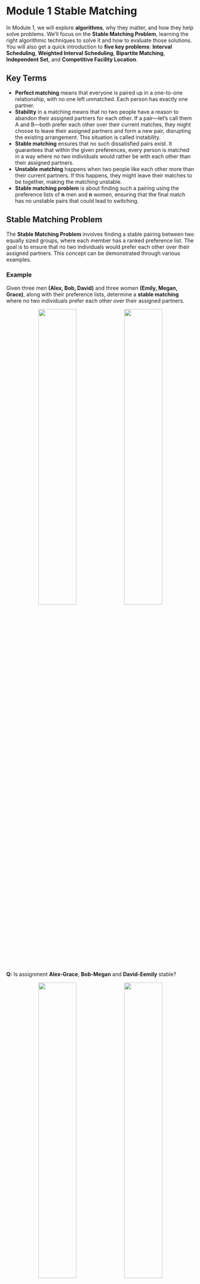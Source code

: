 # Module 1 Stable Matching

In Module 1, we will explore **algorithms**, why they matter, and how they help solve problems. We’ll focus on the **Stable Matching Problem**, learning the right algorithmic techniques to solve it and how to evaluate those solutions. You will also get a quick introduction to **five key problems**: **Interval Scheduling**, **Weighted Interval Scheduling**, **Bipartite Matching**, **Independent Set**, and **Competitive Facility Location**.

## Key Terms
- **Perfect matching** means that everyone is paired up in a one-to-one relationship, with no one left unmatched. Each person has exactly one partner.
- **Stability** in a matching means that no two people have a reason to abandon their assigned partners for each other. If a pair—let’s call them A and B—both prefer each other over their current matches, they might choose to leave their assigned partners and form a new pair, disrupting the existing arrangement. This situation is called instability.
- **Stable matching** ensures that no such dissatisfied pairs exist. It guarantees that within the given preferences, every person is matched in a way where no two individuals would rather be with each other than their assigned partners.
- **Unstable matching** happens when two people like each other more than their current partners. If this happens, they might leave their matches to be together, making the matching unstable.
- **Stable matching problem** is about finding such a pairing using the preference lists of **n** men and **n** women, ensuring that the final match has no unstable pairs that could lead to switching.

## Stable Matching Problem
The **Stable Matching Problem** involves finding a stable pairing between two equally sized groups, where each member has a ranked preference list. The goal is to ensure that no two individuals would prefer each other over their assigned partners. This concept can be demonstrated through various examples.

### Example
Given three men **(Alex, Bob, David)** and three women **(Emily, Megan, Grace)**, along with their preference lists, determine a **stable matching** where no two individuals prefer each other over their assigned partners.
<p align=center>
<img src="https://github.com/ggamangpro101/everything-about-algorithms/blob/master/CSE%20551%20Foundations%20of%20Algorithms/Module_1_Stable_Matching/png/Mens_Pref_List_001.png" width=45%, height=45%/>
<img src="https://github.com/ggamangpro101/everything-about-algorithms/blob/master/CSE%20551%20Foundations%20of%20Algorithms/Module_1_Stable_Matching/png/Womens_Pref_List_001.png" width=45%, height=45%/>
</p>

**Q:** Is assignment **Alex-Grace**, **Bob-Megan** and **David-Eemily** stable?
<p align=center>
<img src="https://github.com/ggamangpro101/everything-about-algorithms/blob/master/CSE%20551%20Foundations%20of%20Algorithms/Module_1_Stable_Matching/png/Mens_Pref_List_002.png" width=45%, height=45%/>
<img src="https://github.com/ggamangpro101/everything-about-algorithms/blob/master/CSE%20551%20Foundations%20of%20Algorithms/Module_1_Stable_Matching/png/Womens_Pref_List_002.png" width=45%, height=45%/>
</p>

**A:** No, because Alex and Megan will hook up.
<p align=center>
<img src="https://github.com/ggamangpro101/everything-about-algorithms/blob/master/CSE%20551%20Foundations%20of%20Algorithms/Module_1_Stable_Matching/png/Mens_Pref_List_003.png" width=45%, height=45%/>
<img src="https://github.com/ggamangpro101/everything-about-algorithms/blob/master/CSE%20551%20Foundations%20of%20Algorithms/Module_1_Stable_Matching/png/Womens_Pref_List_003.png" width=45%, height=45%/>
</p>

**Q:** Is assignment **Alex-Emily**, **Bob-Megan** and **David-Grace** stable?
<p align=center>
<img src="https://github.com/ggamangpro101/everything-about-algorithms/blob/master/CSE%20551%20Foundations%20of%20Algorithms/Module_1_Stable_Matching/png/Mens_Pref_List_004.png" width=45%, height=45%/>
<img src="https://github.com/ggamangpro101/everything-about-algorithms/blob/master/CSE%20551%20Foundations%20of%20Algorithms/Module_1_Stable_Matching/png/Womens_Pref_List_004.png" width=45%, height=45%/>
</p>

**A:** Yes, they are stable.

## Stable Roomate Problem
**Stable Roommate Problem** is a variation of the Stable Matching Problem, where 2n individuals need to be paired into roommate pairs. Unlike the Stable Matching Problem, where stability can always be guaranteed, stable matchings do not always exist in this scenario.

**Q: Do stable matchings always exist?**  
**A: Not always.**

Unlike the Stable Matching Problem, where a stable matching always exists, the Stable Roommate Problem does not guarantee a stable matching.
### Example
Given four individuals (**Alex, Bob, Chris, David**) and their ranked preferences, determine whether a stable roommate assignment exists.
<p align=center>
<img src="https://github.com/ggamangpro101/everything-about-algorithms/blob/master/CSE%20551%20Foundations%20of%20Algorithms/Module_1_Stable_Matching/png/Roommate_Pref_List_001.png" width=40%, height=40%/>
</p>

- **Paring 1**: **Alex-Bob** and **Chris-David**  
<p align=center>
<img src="https://github.com/ggamangpro101/everything-about-algorithms/blob/master/CSE%20551%20Foundations%20of%20Algorithms/Module_1_Stable_Matching/png/Roommate_Pref_List_002.png" width=40%, height=40%/>
</p>

**Instability**: Bob prefers Chris over Alex. Chris prefer Bob over David. Bob and Chris both prefer each other over their assigned roommates (Alex and David). So, this is **Unstable**.

- **Paring 2**: **Alex-Chris** and **Bob-David**  
<p align=center>
<img src="https://github.com/ggamangpro101/everything-about-algorithms/blob/master/CSE%20551%20Foundations%20of%20Algorithms/Module_1_Stable_Matching/png/Roommate_Pref_List_003.png" width=40%, height=40%/>
</p>

**Instability**: Alex prefers Bob over Chris. Bob prefer Alex over David. Alex and Bob both prefer each other over their assigned roommates (Chris and David). So, this is **Unstable**.

- **Paring 3**: **Alex-David** and **Bob-Chris**  
<p align=center>
<img src="https://github.com/ggamangpro101/everything-about-algorithms/blob/master/CSE%20551%20Foundations%20of%20Algorithms/Module_1_Stable_Matching/png/Roommate_Pref_List_004.png" width=40%, height=40%/>
</p>

**Instability**: Alex prefers Chris over David. Chris prefer Alex over Bob. Alex and Chris both prefer each other over their assigned roommates (David and Bob). So, this is **Unstable**.

**Conclusion:**  
Every possible pairing leads to instability, meaning no stable matching exists for this set of preferences.

**Observation**  
Stable matchings **do not always exist** for the **Stable Roommate Problem**.
Unlike the Stable Matching Problem, the inherent preferences in the roommate setup can create situations where stability is impossible, as shown in the example.

## Propose and Reject Algorithm (Gale-Shapley)
The **Propose-and-Reject Algorithm (Gale-Shapley, 1962)** is a simple and logical method designed to ensure a stable matching between two groups.
```python
Initialize each person to be free.
while (some man is free and has not prposed to every woman) {
     Choose such a man m
     w = 1st woman on m's list to whom m has not yet proposed
     if (w is free)
        assign m and w to be engaged
     else if (w prefers m to her fiancé m')
        assign m and w to be engaged, and m' to be free
     else
        w rejects m
}
```
### Gale-Shapley Algorithm
The **Gale-Shapley Algorithm** (also called the "Propose-and-Reject" algorithm) is a method to find a stable matching. This method is still widely used today to **assign residents to hospitals**, highlighting its effectiveness and practicality as a solution.

### How It Works:
1. Start with all participants unmatched.
2. While there is an unmatched man:
   - The man proposes to the highest-ranked woman on his preference list who hasn’t rejected him.
   - If the woman is unmatched, she accepts.
   - If the woman is matched but prefers the new proposer over her current partner, she switches to the new proposer.
   - Otherwise, she rejects the proposal.
3. Repeat until everyone is matched.

### Example
<p align=center>
<img src="https://github.com/ggamangpro101/everything-about-algorithms/blob/master/CSE%20551%20Foundations%20of%20Algorithms/Module_1_Stable_Matching/png/Gale_Shapley_Men_001.png" width=45%, height=45%/>
<img src="https://github.com/ggamangpro101/everything-about-algorithms/blob/master/CSE%20551%20Foundations%20of%20Algorithms/Module_1_Stable_Matching/png/Gale_Shapley_Women_001.png" width=45%, height=45%/>
</p>

- **Alex** propses to **Bella**.
<p align=center>
<img src="https://github.com/ggamangpro101/everything-about-algorithms/blob/master/CSE%20551%20Foundations%20of%20Algorithms/Module_1_Stable_Matching/png/Gale_Shapley_Men_002.png" width=45%, height=45%/>
<img src="https://github.com/ggamangpro101/everything-about-algorithms/blob/master/CSE%20551%20Foundations%20of%20Algorithms/Module_1_Stable_Matching/png/Gale_Shapley_Women_002.png" width=45%, height=45%/>  
</p>

- **Bella** accepts **Alex** because she was not previously matched.
<p align=center>
<img src="https://github.com/ggamangpro101/everything-about-algorithms/blob/master/CSE%20551%20Foundations%20of%20Algorithms/Module_1_Stable_Matching/png/Gale_Shapley_Men_003.png" width=45%, height=45%/>
<img src="https://github.com/ggamangpro101/everything-about-algorithms/blob/master/CSE%20551%20Foundations%20of%20Algorithms/Module_1_Stable_Matching/png/Gale_Shapley_Women_003.png" width=45%, height=45%/>  
</p>

- **Bob** propses to **Diana**.
<p align=center>
<img src="https://github.com/ggamangpro101/everything-about-algorithms/blob/master/CSE%20551%20Foundations%20of%20Algorithms/Module_1_Stable_Matching/png/Gale_Shapley_Men_004.png" width=45%, height=45%/>
<img src="https://github.com/ggamangpro101/everything-about-algorithms/blob/master/CSE%20551%20Foundations%20of%20Algorithms/Module_1_Stable_Matching/png/Gale_Shapley_Women_004.png" width=45%, height=45%/>  
</p>

- **Diana** accepts **Bob** because she was not previously matched.
<p align=center>
<img src="https://github.com/ggamangpro101/everything-about-algorithms/blob/master/CSE%20551%20Foundations%20of%20Algorithms/Module_1_Stable_Matching/png/Gale_Shapley_Men_005.png" width=45%, height=45%/>
<img src="https://github.com/ggamangpro101/everything-about-algorithms/blob/master/CSE%20551%20Foundations%20of%20Algorithms/Module_1_Stable_Matching/png/Gale_Shapley_Women_005.png" width=45%, height=45%/>  
</p>

- **Chris** propses to **Bella**.
<p align=center>
<img src="https://github.com/ggamangpro101/everything-about-algorithms/blob/master/CSE%20551%20Foundations%20of%20Algorithms/Module_1_Stable_Matching/png/Gale_Shapley_Men_006.png" width=45%, height=45%/>
<img src="https://github.com/ggamangpro101/everything-about-algorithms/blob/master/CSE%20551%20Foundations%20of%20Algorithms/Module_1_Stable_Matching/png/Gale_Shapley_Women_006.png" width=45%, height=45%/>  
</p>

- **Bella** rejects **Alex** and accepts **Chris**.
<p align=center>
<img src="https://github.com/ggamangpro101/everything-about-algorithms/blob/master/CSE%20551%20Foundations%20of%20Algorithms/Module_1_Stable_Matching/png/Gale_Shapley_Men_007.png" width=45%, height=45%/>
<img src="https://github.com/ggamangpro101/everything-about-algorithms/blob/master/CSE%20551%20Foundations%20of%20Algorithms/Module_1_Stable_Matching/png/Gale_Shapley_Women_007.png" width=45%, height=45%/>  
</p>

- **Alex** propses to **Amy**.
<p align=center>
<img src="https://github.com/ggamangpro101/everything-about-algorithms/blob/master/CSE%20551%20Foundations%20of%20Algorithms/Module_1_Stable_Matching/png/Gale_Shapley_Men_008.png" width=45%, height=45%/>
<img src="https://github.com/ggamangpro101/everything-about-algorithms/blob/master/CSE%20551%20Foundations%20of%20Algorithms/Module_1_Stable_Matching/png/Gale_Shapley_Women_008.png" width=45%, height=45%/>  
</p>

- **Amy** accepts **Alex** because she was not previously matched.
<p align=center>
<img src="https://github.com/ggamangpro101/everything-about-algorithms/blob/master/CSE%20551%20Foundations%20of%20Algorithms/Module_1_Stable_Matching/png/Gale_Shapley_Men_009.png" width=45%, height=45%/>
<img src="https://github.com/ggamangpro101/everything-about-algorithms/blob/master/CSE%20551%20Foundations%20of%20Algorithms/Module_1_Stable_Matching/png/Gale_Shapley_Women_009.png" width=45%, height=45%/>  
</p>

- **David** propses to **Amy**.
<p align=center>
<img src="https://github.com/ggamangpro101/everything-about-algorithms/blob/master/CSE%20551%20Foundations%20of%20Algorithms/Module_1_Stable_Matching/png/Gale_Shapley_Men_010.png" width=45%, height=45%/>
<img src="https://github.com/ggamangpro101/everything-about-algorithms/blob/master/CSE%20551%20Foundations%20of%20Algorithms/Module_1_Stable_Matching/png/Gale_Shapley_Women_010.png" width=45%, height=45%/>  
</p>

- **Amy** rejects **David** because she prefers **Alex**.
<p align=center>
<img src="https://github.com/ggamangpro101/everything-about-algorithms/blob/master/CSE%20551%20Foundations%20of%20Algorithms/Module_1_Stable_Matching/png/Gale_Shapley_Men_011.png" width=45%, height=45%/>
<img src="https://github.com/ggamangpro101/everything-about-algorithms/blob/master/CSE%20551%20Foundations%20of%20Algorithms/Module_1_Stable_Matching/png/Gale_Shapley_Women_011.png" width=45%, height=45%/>  
</p>

- **David** propses to **Diana**.
<p align=center>
<img src="https://github.com/ggamangpro101/everything-about-algorithms/blob/master/CSE%20551%20Foundations%20of%20Algorithms/Module_1_Stable_Matching/png/Gale_Shapley_Men_012.png" width=45%, height=45%/>
<img src="https://github.com/ggamangpro101/everything-about-algorithms/blob/master/CSE%20551%20Foundations%20of%20Algorithms/Module_1_Stable_Matching/png/Gale_Shapley_Women_012.png" width=45%, height=45%/>  
</p>

- **Diana** rejects **Bob** and accepts **David**.
<p align=center>
<img src="https://github.com/ggamangpro101/everything-about-algorithms/blob/master/CSE%20551%20Foundations%20of%20Algorithms/Module_1_Stable_Matching/png/Gale_Shapley_Men_013.png" width=45%, height=45%/>
<img src="https://github.com/ggamangpro101/everything-about-algorithms/blob/master/CSE%20551%20Foundations%20of%20Algorithms/Module_1_Stable_Matching/png/Gale_Shapley_Women_013.png" width=45%, height=45%/>  
</p>

- **Bob** propses to **Bella**.
<p align=center>
<img src="https://github.com/ggamangpro101/everything-about-algorithms/blob/master/CSE%20551%20Foundations%20of%20Algorithms/Module_1_Stable_Matching/png/Gale_Shapley_Men_014.png" width=45%, height=45%/>
<img src="https://github.com/ggamangpro101/everything-about-algorithms/blob/master/CSE%20551%20Foundations%20of%20Algorithms/Module_1_Stable_Matching/png/Gale_Shapley_Women_014.png" width=45%, height=45%/>  
</p>

- **Bella** rejects **Bob** because she prefers **Chris**.
<p align=center>
<img src="https://github.com/ggamangpro101/everything-about-algorithms/blob/master/CSE%20551%20Foundations%20of%20Algorithms/Module_1_Stable_Matching/png/Gale_Shapley_Men_015.png" width=45%, height=45%/>
<img src="https://github.com/ggamangpro101/everything-about-algorithms/blob/master/CSE%20551%20Foundations%20of%20Algorithms/Module_1_Stable_Matching/png/Gale_Shapley_Women_015.png" width=45%, height=45%/>  
</p>

- **Bob** propses to **Amy**.
<p align=center>
<img src="https://github.com/ggamangpro101/everything-about-algorithms/blob/master/CSE%20551%20Foundations%20of%20Algorithms/Module_1_Stable_Matching/png/Gale_Shapley_Men_016.png" width=45%, height=45%/>
<img src="https://github.com/ggamangpro101/everything-about-algorithms/blob/master/CSE%20551%20Foundations%20of%20Algorithms/Module_1_Stable_Matching/png/Gale_Shapley_Women_016.png" width=45%, height=45%/>  
</p>

- **Amy** rejects **Bob** because she prefers **Alex**.
<p align=center>
<img src="https://github.com/ggamangpro101/everything-about-algorithms/blob/master/CSE%20551%20Foundations%20of%20Algorithms/Module_1_Stable_Matching/png/Gale_Shapley_Men_017.png" width=45%, height=45%/>
<img src="https://github.com/ggamangpro101/everything-about-algorithms/blob/master/CSE%20551%20Foundations%20of%20Algorithms/Module_1_Stable_Matching/png/Gale_Shapley_Women_017.png" width=45%, height=45%/>  
</p>

- **Bob** propses to **Caitlin**.
<p align=center>
<img src="https://github.com/ggamangpro101/everything-about-algorithms/blob/master/CSE%20551%20Foundations%20of%20Algorithms/Module_1_Stable_Matching/png/Gale_Shapley_Men_018.png" width=45%, height=45%/>
<img src="https://github.com/ggamangpro101/everything-about-algorithms/blob/master/CSE%20551%20Foundations%20of%20Algorithms/Module_1_Stable_Matching/png/Gale_Shapley_Women_018.png" width=45%, height=45%/>  
</p>

- **Caitlin** accepts **Bob** because she was not previously matched.
<p align=center>
<img src="https://github.com/ggamangpro101/everything-about-algorithms/blob/master/CSE%20551%20Foundations%20of%20Algorithms/Module_1_Stable_Matching/png/Gale_Shapley_Men_019.png" width=45%, height=45%/>
<img src="https://github.com/ggamangpro101/everything-about-algorithms/blob/master/CSE%20551%20Foundations%20of%20Algorithms/Module_1_Stable_Matching/png/Gale_Shapley_Women_019.png" width=45%, height=45%/>  
</p>

- **Eric** propses to **Bella**.
<p align=center>
<img src="https://github.com/ggamangpro101/everything-about-algorithms/blob/master/CSE%20551%20Foundations%20of%20Algorithms/Module_1_Stable_Matching/png/Gale_Shapley_Men_020.png" width=45%, height=45%/>
<img src="https://github.com/ggamangpro101/everything-about-algorithms/blob/master/CSE%20551%20Foundations%20of%20Algorithms/Module_1_Stable_Matching/png/Gale_Shapley_Women_020.png" width=45%, height=45%/>  
</p>

- **Bella** rejects **Eric** because she prefers **Chris**.
<p align=center>
<img src="https://github.com/ggamangpro101/everything-about-algorithms/blob/master/CSE%20551%20Foundations%20of%20Algorithms/Module_1_Stable_Matching/png/Gale_Shapley_Men_021.png" width=45%, height=45%/>
<img src="https://github.com/ggamangpro101/everything-about-algorithms/blob/master/CSE%20551%20Foundations%20of%20Algorithms/Module_1_Stable_Matching/png/Gale_Shapley_Women_021.png" width=45%, height=45%/>  
</p>

- **Eric** propses to **Diana**.
<p align=center>
<img src="https://github.com/ggamangpro101/everything-about-algorithms/blob/master/CSE%20551%20Foundations%20of%20Algorithms/Module_1_Stable_Matching/png/Gale_Shapley_Men_022.png" width=45%, height=45%/>
<img src="https://github.com/ggamangpro101/everything-about-algorithms/blob/master/CSE%20551%20Foundations%20of%20Algorithms/Module_1_Stable_Matching/png/Gale_Shapley_Women_022.png" width=45%, height=45%/>  
</p>

- **Diana** rejects **David** because she prefers **Eric**.
<p align=center>
<img src="https://github.com/ggamangpro101/everything-about-algorithms/blob/master/CSE%20551%20Foundations%20of%20Algorithms/Module_1_Stable_Matching/png/Gale_Shapley_Men_023.png" width=45%, height=45%/>
<img src="https://github.com/ggamangpro101/everything-about-algorithms/blob/master/CSE%20551%20Foundations%20of%20Algorithms/Module_1_Stable_Matching/png/Gale_Shapley_Women_023.png" width=45%, height=45%/>  
</p>

- **David** propses to **Caitlin**.
<p align=center>
<img src="https://github.com/ggamangpro101/everything-about-algorithms/blob/master/CSE%20551%20Foundations%20of%20Algorithms/Module_1_Stable_Matching/png/Gale_Shapley_Men_024.png" width=45%, height=45%/>
<img src="https://github.com/ggamangpro101/everything-about-algorithms/blob/master/CSE%20551%20Foundations%20of%20Algorithms/Module_1_Stable_Matching/png/Gale_Shapley_Women_024.png" width=45%, height=45%/>  
</p>

- **Caitlin** rejects **David** because she prefers **Bob**.
<p align=center>
<img src="https://github.com/ggamangpro101/everything-about-algorithms/blob/master/CSE%20551%20Foundations%20of%20Algorithms/Module_1_Stable_Matching/png/Gale_Shapley_Men_025.png" width=45%, height=45%/>
<img src="https://github.com/ggamangpro101/everything-about-algorithms/blob/master/CSE%20551%20Foundations%20of%20Algorithms/Module_1_Stable_Matching/png/Gale_Shapley_Women_025.png" width=45%, height=45%/>  
</p>

- **David** propses to **Bella**.
<p align=center>
<img src="https://github.com/ggamangpro101/everything-about-algorithms/blob/master/CSE%20551%20Foundations%20of%20Algorithms/Module_1_Stable_Matching/png/Gale_Shapley_Men_026.png" width=45%, height=45%/>
<img src="https://github.com/ggamangpro101/everything-about-algorithms/blob/master/CSE%20551%20Foundations%20of%20Algorithms/Module_1_Stable_Matching/png/Gale_Shapley_Women_026.png" width=45%, height=45%/>  
</p>

- **Bella** rejects **David** because she prefers **Chris**.
<p align=center>
<img src="https://github.com/ggamangpro101/everything-about-algorithms/blob/master/CSE%20551%20Foundations%20of%20Algorithms/Module_1_Stable_Matching/png/Gale_Shapley_Men_027.png" width=45%, height=45%/>
<img src="https://github.com/ggamangpro101/everything-about-algorithms/blob/master/CSE%20551%20Foundations%20of%20Algorithms/Module_1_Stable_Matching/png/Gale_Shapley_Women_027.png" width=45%, height=45%/>  
</p>

- **David** propses to **Emily**.
<p align=center>
<img src="https://github.com/ggamangpro101/everything-about-algorithms/blob/master/CSE%20551%20Foundations%20of%20Algorithms/Module_1_Stable_Matching/png/Gale_Shapley_Men_028.png" width=45%, height=45%/>
<img src="https://github.com/ggamangpro101/everything-about-algorithms/blob/master/CSE%20551%20Foundations%20of%20Algorithms/Module_1_Stable_Matching/png/Gale_Shapley_Women_028.png" width=45%, height=45%/>  
</p>

- **Emily** accepts **David** because she was not previously matched.
<p align=center>
<img src="https://github.com/ggamangpro101/everything-about-algorithms/blob/master/CSE%20551%20Foundations%20of%20Algorithms/Module_1_Stable_Matching/png/Gale_Shapley_Men_029.png" width=45%, height=45%/>
<img src="https://github.com/ggamangpro101/everything-about-algorithms/blob/master/CSE%20551%20Foundations%20of%20Algorithms/Module_1_Stable_Matching/png/Gale_Shapley_Women_029.png" width=45%, height=45%/>  
</p>

- Now, **everyone is matched**, and the result is a **stable matching**.

### Proof of Correctness: Termination
- **Observation 1**: Men propose to women in decreasing order of their preference lists. This ensures that men systematically move through their preferences without skipping anyone.
- **Observation 2**: Once a woman is matched, she never becomes unmatched but may "trade up" to a more preferred proposer. This guarantees progress toward stability.
- **Claim**: The algorithm terminates after at most **n²** iterations of the while loop.
- **Proof**: Each man proposes to a new woman each time, and there are at most **n²** possible proposals (**n men × n women**).
     - This ensures the algorithm is efficient and terminates in finite time.

### Proof of Correctness: Perfection
- **Claim**: All men and women get matched.
- **Proof (by contradiction)**:
     - **Assume a man, say Eric, is unmatched at the end of the algorithm.**
          - This is the opposite of the claim (that everyone is matched).
          - If Eric is unmatched, it means the algorithm couldn't find a partner for him.
     - **If Eric is unmatched, then some woman, say Amy, must also be unmatched.**
          - The algorithm pairs each man with one woman, so if Zeus is unmatched, there must be an unmatched woman as well.
     - **Observation 2: Amy was never proposed to during the process.**
          - If **Amy** is **unmatched**, it means no man ever proposed to her, because if she had been proposed to, she would have accepted the best proposal.
     - **However, Eric, being unmatched, would have proposed to all women, including Amy.**
          - Eric would have worked his way down his entire preference list, proposing to every woman, because the algorithm requires men to propose to every woman until they are matched or until no women are left to propose to.
          - This means Eric must have proposed to Amy at some point.
     - **Contradiction**:
          - If Eric proposed to Amy, she should not be unmatched because she would have accepted him if she had no other proposals.
          - This contradicts the earlier assumption that Amy is unmatched.

### Proof of Correctness: Stability
- **Claim**: No unstable pairs exist in the final matching.
     - An unstable pair exists if two individuals (let's call them Amy and Eric) both prefer each other over their assigned partners. The proof aims to show that no such pair can exist.
- **Proof (by contradiction)**:
     - **Assume there is an unstable pair, Amy and Eric.**
          - Both Amy and Eric prefer each other over their current partners in the matching.
          - This violates the stability condition, so we proceed to check the possible scenarios.
     - **Case 1: Eric never proposed to Amy.**
          - If Eric never proposed to Amy, it means that Eric must have preferred his current partner over Amy.
          - This is because men propose in decreasing order of preference, so if Eric skipped Amy, it was intentional.
          - This directly contradicts the assumption that Eric prefers Amy over his current partner.
          - Therefore, the pair Amy and Eric cannot be unstable in this case.
     - **Case 2: Eric proposed to Amy.**
          - If Eric did propose to Amy, Amy must have rejected Eric either immediately or later in favor of a better match.
          - The Gale-Shapley algorithm ensures that once a woman is matched, she only "trades up" (moves to a partner she prefers more).
          - This means Amy prefers her current partner over Eric.
          - This also contradicts the assumption that Amy prefers Eric over her current partner.
     - In both scenarios, the pair Amy and Eric is not unstable.
     - This disproves the assumption that an unstable pair exists in the final matching.
  
Since the assumption of instability leads to contradictions in all cases, it proves that **no unstable pairs exist**. Therefore, the **Gale-Shapley algorithm guarantees a stable matching** where all pairs follow the stability rules.

### Summary
- **Stable Matching Problem**: The task is to find a stable matching between two groups of size n, ensuring no unstable 
  pairs exist.
- **Gale-Shapley Algorithm**: Guarantees to find a stable matching for any instance of the problem in **O(n²)** time.
- **Questions**:  
     **Q:** How can the Gale-Shapley algorithm be implemented efficiently in terms of computation?  
       
     **Q:** If multiple stable matchings exist, which one does the algorithm produce?  

### Efficient Implementation of Gale-Shapley Algorithm
- **Representation**: Men and women are indexed from 1 to n.
- **Engagement Tracking**:
     - Maintain a list of free men (queue or stack can be used).
     - Use arrays (wife[m] and husband[w]) to track who is engaged to whom. If a person is unmatched, the entry is 0.
- **Proposal Management**:
     - Each man has a list of women ranked by preference.
     - Use an array (count[m]) to track the number of proposals a man has made.
- **Efficiency Insight**: The naive implementation can lead to **O(n³)** complexity, but using structured data, we achieve **O(n²)**
- **Women Rejecting/Accepting**
     - **Acceptance Criteria**:
          - Each woman decides whether to accept a man’s proposal by comparing him to her current partner.
     - **Optimization**:
          - Precompute an "inverse preference list" for each woman, mapping each man to his rank in her list. This allows constant-time checks during comparisons.
     - **Example**:
          - A preference list for Amy is given, and its inverse is shown. Using this, we see that Amy prefers **Man 3** over **Man 6** because inverse[3]<inverse[6].  
          - Using the **preference list**: You'd need to find 3 and 6 in the list, which takes **O(n)** time.  
          - Using the **inverse list**: Simply compare inverse[3] and inverse[6] (constant time lookup for both).      
<p align=center>
<img src="https://github.com/ggamangpro101/everything-about-algorithms/blob/master/CSE%20551%20Foundations%20of%20Algorithms/Module_1_Stable_Matching/png/Amy_Pref_Inverse.png" height=70%, width=70%/>
</p>

```python
for i = 1 to n
   inverse[pref[i]] = i
```

### Understanding the solution(Multiple Stable Matchings)
**Q:** Does Gale-Shapley always produce the same stable matching, and if not, which one does it find?  

**Observation:**  
- There can be multiple stable matchings.  
- Example instance: Two stable matchings are shown where pairs differ slightly.  
<p align=center>
<img src="https://github.com/ggamangpro101/everything-about-algorithms/blob/master/CSE%20551%20Foundations%20of%20Algorithms/Module_1_Stable_Matching/png/Multiple_Stable_Matching_003.png" height=45%, width=45%/>
<img src="https://github.com/ggamangpro101/everything-about-algorithms/blob/master/CSE%20551%20Foundations%20of%20Algorithms/Module_1_Stable_Matching/png/Multiple_Stable_Matching_004.png" height=45%, width=45%/>

<img src="https://github.com/ggamangpro101/everything-about-algorithms/blob/master/CSE%20551%20Foundations%20of%20Algorithms/Module_1_Stable_Matching/png/Multiple_Stable_Matching_005.png" height=45%, width=45%/>
<img src="https://github.com/ggamangpro101/everything-about-algorithms/blob/master/CSE%20551%20Foundations%20of%20Algorithms/Module_1_Stable_Matching/png/Multiple_Stable_Matching_006.png" height=45%, width=45%/>
</p>

**Key Insight:** Gale-Shapley finds the man-optimal stable matching when men propose.

### Understanding Man-Optimality
**Definition:**  
- A man’s valid partner is any woman he could be stably matched with in some stable matching.
- A man-optimal assignment ensures each man gets his most preferred valid partner.

**Claim:**
- Gale-Shapley always yields the man-optimal stable matching.
**Key Points:**
- The man-optimal stable matching is simultaneously the **best outcome for all men** but does not necessarily prioritize women’s preferences.

### Python Example:
```python
def gale_shapley(men_prefs, women_prefs):
    free_men = list(men_prefs.keys())
    engaged = {}
    women_ranks = {
        woman: {man: rank for rank, man in enumerate(prefs)}
        for woman, prefs in women_prefs.items()
    }
    proposals = {man: 0 for man in men_prefs}

    while free_men:
        man = free_men.pop(0)
        woman = men_prefs[man][proposals[man]]
        proposals[man] += 1

        if woman not in engaged:
            engaged[woman] = man
        else:
            current_man = engaged[woman]
            if women_ranks[woman][man] < women_ranks[woman][current_man]:
                engaged[woman] = man
                free_men.append(current_man)
            else:
                free_men.append(man)

    return {man: woman for woman, man in engaged.items()}

# Example Usage
men_preferences = {
    "A": ["X", "Y", "Z"],
    "B": ["Y", "X", "Z"],
    "C": ["Z", "X", "Y"],
}
women_preferences = {
    "X": ["B", "A", "C"],
    "Y": ["A", "C", "B"],
    "Z": ["C", "B", "A"],
}
result = gale_shapley(men_preferences, women_preferences)
print("Stable Matching:", result)
```

## Matching Residents to Hospitals


**1. Termination:**
The algorithm always terminates because men propose in decreasing order of preference, and there are a finite number of proposals (n^2, where n is the number of participants).

**2. Perfect Matching:**
Every participant is eventually matched because proposals continue until all participants are paired.

**3. Stability:**
No unstable pairs exist because a woman only trades up during the algorithm, and a man cannot pair with a woman who has rejected him.

**Applications**
Stable matching has many real-world applications:

- **Resident-Hospital Matching:** Assigning medical residents to hospitals.
- **College Admissions:** Matching students to universities based on preferences.
- **Job Recruitment:** Matching candidates to jobs or companies.

**Summary**
- The Gale-Shapley Algorithm guarantees a stable matching in O(n^2) time.
- The resulting matching is man-optimal: Each man is paired with the best possible partner they could achieve in any stable matching.
- This comes at the expense of woman-pessimality: Each woman is paired with their worst valid partner.

Stable matching is a foundational problem in algorithms, demonstrating how preferences and fairness can be balanced in a mathematically sound way.
